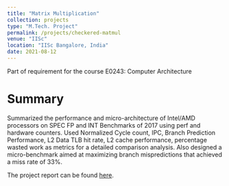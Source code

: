 ```yaml
---
title: "Matrix Multiplication"
collection: projects
type: "M.Tech. Project"
permalink: /projects/checkered-matmul
venue: "IISc"
location: "IISc Bangalore, India"
date: 2021-08-12
---
```

Part of requirement for the course E0243: Computer Architecture

Summary
======

Summarized the performance and micro-architecture of Intel/AMD processors on SPEC FP and INT Benchmarks of 2017 using perf and hardware counters. Used Normalized Cycle count, IPC, Branch Prediction Performance, L2 Data TLB hit rate, L2 cache
performance, percentage wasted work as metrics for a detailed comparison analysis. Also designed a micro-benchmark
aimed at maximizing branch mispredictions that achieved a miss rate of 33%. 

The project report can be found [here](https://drive.google.com/file/d/1RFz03cZ7xtRhUNPaJImZHPVUc0ea9BkP/view?pli=1).
